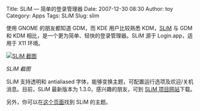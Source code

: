 Title: SLiM — 简单的登录管理器
Date: 2007-12-30 08:30
Author: toy
Category: Apps
Tags: SLiM
Slug: slim

使用 GNOME 的朋友都知道 GDM，而 KDE 用户比较熟悉
KDM，[SLiM](http://slim.berlios.de/) 与 GDM 和 KDM
相比，是一个更为简单、轻快的登录管理器。SLiM 源于 Login.app，适用于 X11
环境。

[![SLiM
截图](http://i.linuxtoy.org/i/2007/12/slim-thumb.jpg)](http://i.linuxtoy.org/i/2007/12/slim.jpg)

*SLiM 截图*

SLiM 支持透明和 antialiased
字体，能够变换主题，可配置运行选项及欢迎/关机消息。目前，SLiM 最新版本为
1.3.0，感兴趣的朋友，可到 [SLiM
项目网站](http://developer.berlios.de/project/showfiles.php?group_id=2663)下载。

另外，你可以在[这个页面](http://slim.berlios.de/themes01.php)找到 SLiM
的主题。
